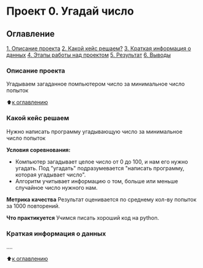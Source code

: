# Проект 0. Угадай число

## Оглавление
[1. Описание проекта](https://github.com/IvanMonakov/SkillFackt/blob/main/Project_0/README.md#Описание-проекта)
[2. Какой кейс решаем?](https://github.com/IvanMonakov/SkillFackt/blob/main/Project_0/README.md#Какой-кейс-решаем)
[3. Краткая информация о данных](https://github.com/IvanMonakov/SkillFackt/blob/main/Project_0/README.md#Краткая-информация-о-данных)
[4. Этапы работы над проектом](https://github.com/IvanMonakov/SkillFackt/blob/main/Project_0/README.md#Этапы-работы-над-проектом)
[5. Результат](https://github.com/IvanMonakov/SkillFackt/blob/main/Project_0/README.md#Результат)
[6. Выводы](https://github.com/IvanMonakov/SkillFackt/blob/main/Project_0/README.md#Выводы)

### Описание проекта
Угадываем загаданное помпьютером число за минимальное число попыток

:arrow_up:[к оглавлению](https://github.com/IvanMonakov/SkillFackt/blob/main/Project_0/README.md#Оглавление)


### Какой кейс решаем
Нужно написать программу угадывающую число за минимальное число попыток

**Условия соревнования:**
- Компьютер загадывает целое число от 0 до 100, и нам его нужно угадать. Под "угадать" подразумевается "написать программу, которая угадывает число".
- Алгоритм учитывает информацию о том, больше или меньше случайное число нужного нам.

**Метрика качества**
Результат оценивается по среднему кол-ву попыток за 1000 повторений.

**Что практикуется**
Учимся писать хороший код на python.


### Краткая информация о данных
....

:arrow_up:[к оглавлению](https://github.com/IvanMonakov/SkillFackt/blob/main/Project_0/README.md#Оглавление)